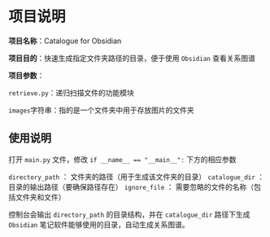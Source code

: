 # 项目说明

**项目名称**：Catalogue for Obsidian

**项目目的**：快速生成指定文件夹路径的目录，便于使用 `Obsidian` 查看关系图谱

**项目参数**：

`retrieve.py`：递归扫描文件的功能模块

`images`字符串：指的是一个文件夹中用于存放图片的文件夹



## 使用说明

打开 `main.py` 文件，修改 `if __name__ == "__main__":` 下方的相应参数

`directory_path` ： 文件夹的路径（用于生成该文件夹的目录）
`catalogue_dir` ： 目录的输出路径（要确保路径存在）
`ignore_file` ： 需要忽略的文件的名称（包括文件夹和文件）

控制台会输出 `directory_path` 的目录结构，并在 `catalogue_dir` 路径下生成 `Obsidian` 笔记软件能够使用的目录，自动生成关系图谱。

